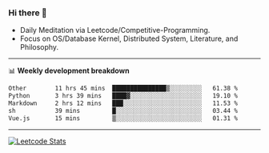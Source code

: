 ### Hi there 👋
* Daily Meditation via Leetcode/Competitive-Programming.
* Focus on OS/Database Kernel, Distributed System, Literature, and Philosophy.

-------

📊 **Weekly development breakdown**
<!--START_SECTION:waka-->

```txt
Other        11 hrs 45 mins  ███████████████▒░░░░░░░░░   61.38 %
Python       3 hrs 39 mins   ████▓░░░░░░░░░░░░░░░░░░░░   19.10 %
Markdown     2 hrs 12 mins   ███░░░░░░░░░░░░░░░░░░░░░░   11.53 %
sh           39 mins         █░░░░░░░░░░░░░░░░░░░░░░░░   03.44 %
Vue.js       15 mins         ▒░░░░░░░░░░░░░░░░░░░░░░░░   01.31 %
```

<!--END_SECTION:waka-->

-------

[![Leetcode Stats](https://leetcard.jacoblin.cool/hzhang413?font=Fira+Mono)](https://leetcode.com/hzhang413)
<!-- ![image](./cyberpunk-ghost-in-the-shell.gif)
![image](./gis-archive.png) -->
